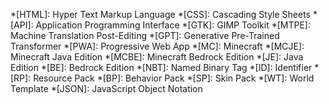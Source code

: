 *[HTML]: Hyper Text Markup Language
*[CSS]: Cascading Style Sheets
*[API]: Application Programming Interface
*[GTK]: GIMP Toolkit
*[MTPE]: Machine Translation Post-Editing
*[GPT]: Generative Pre-Trained Transformer
*[PWA]: Progressive Web App
*[MC]: Minecraft
*[MCJE]: Minecraft Java Edition
*[MCBE]: Minecraft Bedrock Edition
*[JE]: Java Edition
*[BE]: Bedrock Edition
*[NBT]: Named Binary Tag
*[ID]: Identifier
*[RP]: Resource Pack
*[BP]: Behavior Pack
*[SP]: Skin Pack
*[WT]: World Template
*[JSON]: JavaScript Object Notation